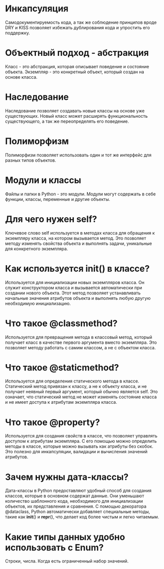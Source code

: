 
# Инкапсуляция
Самодокументируемость кода, а так же соблюдение принципов вроде DRY и KISS
позволяет избежать дублирования кода и упростить его поддержку.

# Объектный подход - абстракция
Класс - это абстракция, которая описывает поведение и состояние объекта.
Экземпляр - это конкретный объект, который создан на основе класса.

# Наследование
Наследование позволяет создавать новые классы на основе уже существующих.
Новый класс может расширять функциональность существующего, а так же переопределять его поведение.

# Полиморфизм
Полиморфизм позволяет использовать один и тот же интерфейс для разных типов объектов.


# Модули и классы
Файлы и папки в Python - это модули. 
Модули могут содержать в себе функции, классы, переменные и другие объекты.

# Для чего нужен self?
Ключевое слово self используется в методах класса для обращения к экземпляру класса, на котором вызывается метод. 
Это позволяет методу изменять свойства объекта и выполнять задачи, уникальные для конкретного экземпляра.

# Как используется __init__() в классе?
Используется для инициализации новых экземпляров класса. 
Он служит конструктором класса и вызывается автоматически при создании нового объекта. 
Этот метод позволяет устанавливать начальные значения атрибутов объекта и выполнять любую другую необходимую инициализацию.

# Что такое @classmethod?
Используется для превращения метода в классовый метод, который получает класс в качестве первого аргумента вместо экземпляра. 
Это позволяет методу работать с самим классом, а не с объектом класса.

# Что такое @staticmethod?
Используется для определения статического метода в классе. 
Статический метод привязан к классу, а не к объекту класса, и не получает неявный первый аргумент, который обычно является self. 
Это означает, что статический метод не может изменять состояние класса и не имеет доступа к атрибутам экземпляра класса.

# Что такое @property?
Используется для создания свойств в классе, что позволяет управлять доступом к атрибутам экземпляра. 
С его помощью можно определить методы в классе, которые можно вызывать как атрибуты без скобок. 
Это полезно для инкапсуляции, валидации и вычисления значений атрибутов.

# Зачем нужны дата-классы?
Дата-классы в Python предоставляют удобный способ для создания классов, которые в основном содержат данные. 
Они уменьшают количество шаблонного кода, необходимого для инициализации объектов, их представления и сравнения. 
С помощью декоратора @dataclass, Python автоматически добавляет специальные методы, такие как __init__() и __repr__(), что делает код более чистым и легко читаемым.

# Какие типы данных удобно использовать с Enum?
Строки, числа. Когда есть ограниченный набор значений.